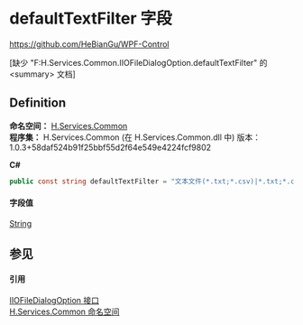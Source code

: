 # defaultTextFilter 字段
https://github.com/HeBianGu/WPF-Control

\[缺少 "F:H.Services.Common.IIOFileDialogOption.defaultTextFilter" 的 &lt;summary&gt; 文档\]



## Definition
**命名空间：** <a href="b9cdd84f-6623-a51a-f53b-465103ced202">H.Services.Common</a>  
**程序集：** H.Services.Common (在 H.Services.Common.dll 中) 版本：1.0.3+58daf524b91f25bbf55d2f64e549e4224fcf9802

**C#**
``` C#
public const string defaultTextFilter = "文本文件(*.txt;*.csv)|*.txt;*.csv"
```



#### 字段值
<a href="https://learn.microsoft.com/dotnet/api/system.string" target="_blank" rel="noopener noreferrer">String</a>

## 参见


#### 引用
<a href="dbba0ef6-7464-9818-c02e-72d0ea3a9446">IIOFileDialogOption 接口</a>  
<a href="b9cdd84f-6623-a51a-f53b-465103ced202">H.Services.Common 命名空间</a>  
